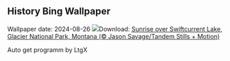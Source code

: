 ## History Bing Wallpaper
Wallpaper date: 2024-08-26
![](https://www.bing.com/th?id=OHR.SwiftcurrentLake_EN-US8272209593_UHD.jpg&w=1000)Download: [Sunrise over Swiftcurrent Lake, Glacier National Park, Montana (© Jason Savage/Tandem Stills + Motion)](https://www.bing.com/th?id=OHR.SwiftcurrentLake_EN-US8272209593_UHD.jpg)

Auto get programm by LtgX
